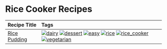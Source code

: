 # Rice Cooker Recipes 

|Recipe Title|Tags
|:---|:---|
|[Rice Pudding](../recipes/ricepudding.md)|<a href="tags/dairy.html"><img src="https://img.shields.io/badge/tag-dairy-4b9e32" alt="dairy" /></a> <a href="tags/dessert.html"><img src="https://img.shields.io/badge/tag-dessert-84f8cf" alt="dessert" /></a> <a href="tags/easy.html"><img src="https://img.shields.io/badge/tag-easy-72fcc" alt="easy" /></a> <a href="tags/rice.html"><img src="https://img.shields.io/badge/tag-rice-25a9f1" alt="rice" /></a> <a href="tags/rice_cooker.html"><img src="https://img.shields.io/badge/tag-rice_cooker-f6b493" alt="rice_cooker" /></a> <a href="tags/vegetarian.html"><img src="https://img.shields.io/badge/tag-vegetarian-473080" alt="vegetarian" /></a>|